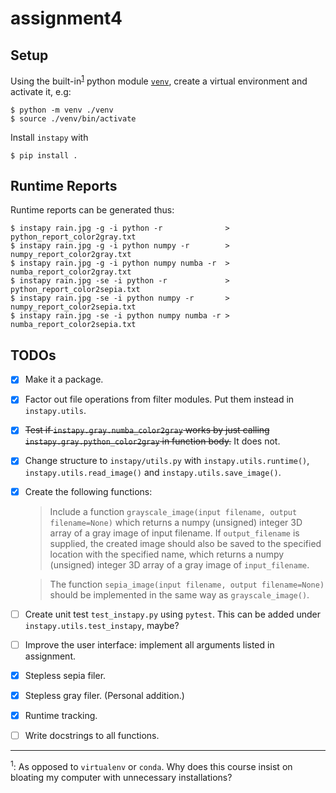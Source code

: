 # assignment4

## Setup

Using the built-in<sup>[1](#bloat)</sup> python module
[`venv`](https://docs.python.org/3/library/venv.html), create a virtual
environment and activate it, e.g:
```{=bash}
$ python -m venv ./venv
$ source ./venv/bin/activate
```
Install `instapy` with
```{=bash}
$ pip install .
```

## Runtime Reports

Runtime reports can be generated thus:
```{=bash}
$ instapy rain.jpg -g -i python -r              > python_report_color2gray.txt
$ instapy rain.jpg -g -i python numpy -r        > numpy_report_color2gray.txt
$ instapy rain.jpg -g -i python numpy numba -r  > numba_report_color2gray.txt
$ instapy rain.jpg -se -i python -r             > python_report_color2sepia.txt
$ instapy rain.jpg -se -i python numpy -r       > numpy_report_color2sepia.txt
$ instapy rain.jpg -se -i python numpy numba -r > numba_report_color2sepia.txt
```

## TODOs

- [x] Make it a package.
- [x] Factor out file operations from filter modules. Put them instead in
  `instapy.utils`.
- [x] ~~Test if `instapy.gray.numba_color2gray` works by just calling
  `instapy.gray.python_color2gray` in function body.~~ It does not.
- [x] Change structure to `instapy/utils.py` with `instapy.utils.runtime()`,
  `instapy.utils.read_image()` and `instapy.utils.save_image()`.
- [x] Create the following functions:
  > Include a function `grayscale_image(input filename, output filename=None)`
  > which returns a numpy (unsigned) integer 3D array of a gray image of input
  > filename. If `output_filename` is supplied, the created image should also
  > be saved to the specified location with the specified name, which returns a
  > numpy (unsigned) integer 3D array of a gray image of `input_filename`.

  > The function `sepia_image(input filename, output filename=None)` should be
  > implemented in the same way as `grayscale_image()`.
- [ ] Create unit test `test_instapy.py` using `pytest`. This can be added
  under `instapy.utils.test_instapy`, maybe?
- [ ] Improve the user interface: implement all arguments listed in assignment.
- [x] Stepless sepia filer.
- [x] Stepless gray filer. (Personal addition.)
- [x] Runtime tracking.
- [ ] Write docstrings to all functions.

---

<sup><a name="bloat">1</a></sup>: As opposed to `virtualenv` or `conda`. Why does this course insist on
bloating my computer with unnecessary installations?
